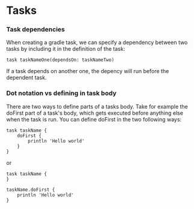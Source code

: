 # Tasks

### Task dependencies

When creating a gradle task, we can specify a dependency between two tasks by including it in the definition of the task:

```text
task taskNameOne(dependsOn: taskNameTwo)
```

If a task depends on another one, the depency will run before the dependent task.

### Dot notation vs defining in task body

There are two ways to define parts of a tasks body. Take for example the doFirst part of a task's body, which gets executed before anything else when the task is run. You can define doFirst in the two following ways:

```text
task taskName {
    doFirst {
        println 'Hello world'
    }
}
```

or

```text
task taskName {
}

taskName.doFirst {
    println 'Hello world'
}
```

